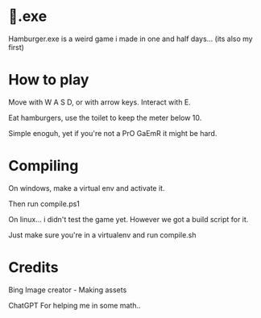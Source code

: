 # 🍔.exe


Hamburger.exe is a weird game i made in one and half days... (its also my first)

# How to play

Move with W A S D, or with arrow keys. Interact with E.

Eat hamburgers, use the toilet to keep the meter below 10.

Simple enoguh, yet if you're not a PrO GaEmR it might be hard.

# Compiling

On windows, make a virtual env and activate it.

Then run compile.ps1

On linux... i didn't test the game yet.
However we got a build script for it.

Just make sure you're in a virtualenv and run compile.sh

# Credits

Bing Image creator - Making assets

ChatGPT For helping me in some math..
